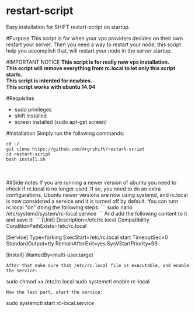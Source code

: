# restart-script
Easy installation for SHIFT restart-script on startup.

#Purpose
This script is for when your vps providers decides on their own restart your server. Then you need a way to restart your node, this script help you accomplish that, will restart your node in the server startup.

#IMPORTANT NOTICE
<b>This script is for really new vps installation.</b><br>
<b>This script will remove everything from rc.local to let only this script starts.</b><br>
<b>This script is intented for newbies.</b><br>
<b>This script works with ubuntu 14.04</b>

#Requisites

  - sudo privileges
  - shift installed
  - screen installed (sudo apt-get screen)
  
#Installation
Simply run the following commands:<br>
```
cd ~/
git clone https://github.com/mrgrshift/restart-script
cd restart-script
bash install.sh
```

<br>
<br>
##Side notes
If you are running a newer version of ubuntu you need to check if rc.local is no longer used. If so, you need to do an extra configurations. Ubuntu newer versions are now using systemd, and rc.local is now considered a service and it is turned off by default. You can turn rc.local "on" doing the following steps:
```
sudo nano /etc/systemd/system/rc-local.service
```
And add the following content to it and save it:
```
[Unit]
 Description=/etc/rc.local Compatibility
 ConditionPathExists=/etc/rc.local

[Service]
 Type=forking
 ExecStart=/etc/rc.local start
 TimeoutSec=0
 StandardOutput=tty
 RemainAfterExit=yes
 SysVStartPriority=99

[Install]
 WantedBy=multi-user.target
```
After that make sure that /etc/rc.local file is executable, and enable the service:
```
sudo chmod +x /etc/rc.local
sudo systemctl enable rc-local
```
Now the last part, start the service:
```
sudo systemctl start rc-local.service
```

